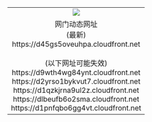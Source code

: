 ﻿<table>
  <tr></tr>
  <tr><td colspan=2 align=center><img src="https://d45gs5oveuhpa.cloudfront.net/Up/oGate.jpg" /></td></tr>
  <tr><td colspan=2 align=center>网门动态网址<br/>(最新)
<br>https://d45gs5oveuhpa.cloudfront.net
<br/><br/>(以下网址可能失效)
<br>https://d9wth4wg84ynt.cloudfront.net
<br>https://d2yrso1bykvut7.cloudfront.net
<br>https://d1qzkjrna9ul2z.cloudfront.net
<br>https://dlbeufb6o2sma.cloudfront.net
<br>https://d1pnfqbo6gg4vt.cloudfront.net
    </td>
  </tr>
</table>
